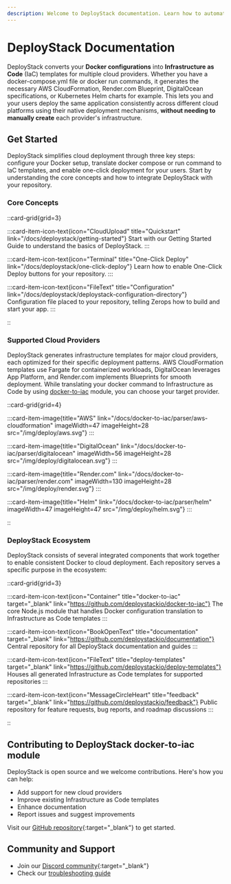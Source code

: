 ```yaml
---
description: Welcome to DeployStack documentation. Learn how to automate Docker Compose deployments across cloud providers with Infrastructure as Code templates and one-click deployments.
---
```


# DeployStack Documentation

DeployStack converts your **Docker configurations** into **Infrastructure as Code** (IaC) templates for multiple cloud providers. Whether you have a docker-compose.yml file or docker run commands, it generates the necessary AWS CloudFormation, Render.com Blueprint, DigitalOcean specifications, or Kubernetes Helm charts for example. This lets you and your users deploy the same application consistently across different cloud platforms using their native deployment mechanisms, **without needing to manually create** each provider's infrastructure.

## Get Started

DeployStack simplifies cloud deployment through three key steps: configure your Docker setup, translate docker compose or run command to IaC templates, and enable one-click deployment for your users. Start by understanding the core concepts and how to integrate DeployStack with your repository.

### Core Concepts

::card-grid{grid=3}

:::card-item-icon-text{icon="CloudUpload" title="Quickstart" link="/docs/deploystack/getting-started"}
Start with our Getting Started Guide to understand the basics of DeployStack.
:::

:::card-item-icon-text{icon="Terminal" title="One-Click Deploy" link="/docs/deploystack/one-click-deploy"}
Learn how to enable One-Click Deploy buttons for your repository.
:::

:::card-item-icon-text{icon="FileText" title="Configuration" link="/docs/deploystack/deploystack-configuration-directory"}
Configuration file placed to your repository, telling Zerops how to build and start your app.
:::

::

### Supported Cloud Providers

DeployStack generates infrastructure templates for major cloud providers, each optimized for their specific deployment patterns. AWS CloudFormation templates use Fargate for containerized workloads, DigitalOcean leverages App Platform, and Render.com implements Blueprints for smooth deployment. While translating your docker command to Infrastructure as Code by using [docker-to-iac](/docs/docker-to-iac/index.md) module, you can choose your target provider.

::card-grid{grid=4}

:::card-item-image{title="AWS" link="/docs/docker-to-iac/parser/aws-cloudformation" imageWidth=47 imageHeight=28 src="/img/deploy/aws.svg"}
:::

:::card-item-image{title="DigitalOcean" link="/docs/docker-to-iac/parser/digitalocean" imageWidth=56 imageHeight=28 src="/img/deploy/digitalocean.svg"}
:::

:::card-item-image{title="Render.com" link="/docs/docker-to-iac/parser/render.com" imageWidth=130 imageHeight=28 src="/img/deploy/render.svg"}
:::

:::card-item-image{title="Helm" link="/docs/docker-to-iac/parser/helm" imageWidth=47 imageHeight=47 src="/img/deploy/helm.svg"}
:::

::

### DeployStack Ecosystem

DeployStack consists of several integrated components that work together to enable consistent Docker to cloud deployment. Each repository serves a specific purpose in the ecosystem:

::card-grid{grid=3}

:::card-item-icon-text{icon="Container" title="docker-to-iac" target="_blank" link="https://github.com/deploystackio/docker-to-iac"}
The core Node.js module that handles Docker configuration translation to Infrastructure as Code templates
:::

:::card-item-icon-text{icon="BookOpenText" title="documentation" target="_blank" link="https://github.com/deploystackio/documentation"}
Central repository for all DeployStack documentation and guides
:::

:::card-item-icon-text{icon="FileText" title="deploy-templates" target="_blank" link="https://github.com/deploystackio/deploy-templates"}
Houses all generated Infrastructure as Code templates for supported repositories
:::

:::card-item-icon-text{icon="MessageCircleHeart" title="feedback" target="_blank" link="https://github.com/deploystackio/feedback"}
Public repository for feature requests, bug reports, and roadmap discussions
:::

::

## Contributing to DeployStack docker-to-iac module

DeployStack is open source and we welcome contributions. Here's how you can help:

- Add support for new cloud providers
- Improve existing Infrastructure as Code templates
- Enhance documentation
- Report issues and suggest improvements

Visit our [GitHub repository](https://github.com/deploystackio/docker-to-iac){:target="_blank"} to get started.

## Community and Support

- Join our [Discord community](https://discord.gg/UjFWwByB){:target="_blank"}
- Check our [troubleshooting guide](/docs/deploystack/troubleshooting.md)
